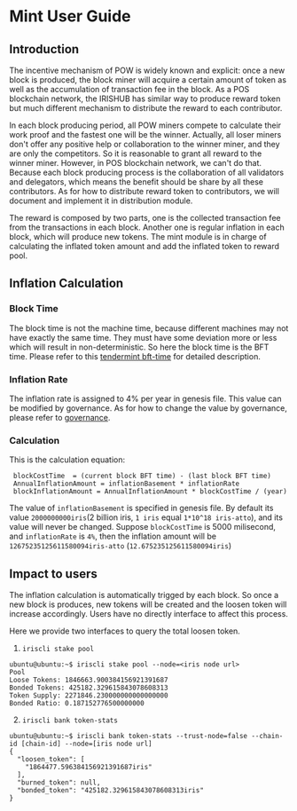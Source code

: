 # Mint User Guide

## Introduction

The incentive mechanism of POW is widely known and explicit: once a new block is produced, the block miner will acquire a certain amount of token as well as the accumulation of transaction fee in the block. As a POS blockchain network, the IRISHUB has similar way to produce reward token but much different mechanism to distribute the reward to each contributor.

In each block producing period, all POW miners compete to calculate their work proof and the fastest one will be the winner. Actually, all loser miners don't offer any positive help or collaboration to the winner miner, and they are only the competitors. So it is reasonable to grant all reward to the winner miner. However, in POS blockchain network, we can't do that. Because each block producing process is the collaboration of all validators and delegators, which means the benefit should be share by all these contributors. As for how to distribute reward token to contributors, we will document and implement it in distribution module.

The reward is composed by two parts, one is the collected transaction fee from the transactions in each block. Another one is regular inflation in each block, which will produce new tokens. The mint module is in charge of calculating the inflated token amount and add the inflated token to reward pool.

## Inflation Calculation

### Block Time

The block time is not the machine time, because different machines may not have exactly the same time. They must have some deviation more or less which will result in non-deterministic. So here the block time is the BFT time. Please refer to this [tendermint bft-time](https://github.com/tendermint/tendermint/blob/master/docs/spec/consensus/bft-time.md) for detailed description.

### Inflation Rate

The inflation rate is assigned to 4% per year in genesis file. This value can be modified by governance. As for how to change the value by governance, please refer to [governance](governance.md).

### Calculation

This is the calculation equation:
```
 blockCostTime  = (current block BFT time) - (last block BFT time)
 AnnualInflationAmount = inflationBasement * inflationRate
 blockInflationAmount = AnnualInflationAmount * blockCostTime / (year)
```
The value of `inflationBasement` is specified in genesis file. By default its value `2000000000iris`(2 billion iris, `1 iris` equal `1*10^18 iris-atto`), and its value will never be changed.
Suppose `blockCostTime` is 5000 milisecond, and `inflationRate` is `4%`, then the inflation amount will be `12675235125611580094iris-atto` (`12.675235125611580094iris`)

## Impact to users

The inflation calculation is automatically trigged by each block. So once a new block is produces, new tokens will be created and the loosen token will increase accordingly. Users have no directly interface to affect this process. 

Here we provide two interfaces to query the total loosen token.

1. `iriscli stake pool`
```
ubuntu@ubuntu:~$ iriscli stake pool --node=<iris node url>
Pool
Loose Tokens: 1846663.900384156921391687
Bonded Tokens: 425182.329615843078608313
Token Supply: 2271846.230000000000000000
Bonded Ratio: 0.187152776500000000
```

2. `iriscli bank token-stats`
```
ubuntu@ubuntu:~$ iriscli bank token-stats --trust-node=false --chain-id [chain-id] --node=[iris node url]
{
  "loosen_token": [
    "1864477.596384156921391687iris"
  ],
  "burned_token": null,
  "bonded_token": "425182.329615843078608313iris"
}
```
